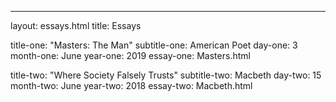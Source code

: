 ---
layout: essays.html
title: Essays

title-one: "Masters: The Man"
subtitle-one: American Poet
day-one: 3
month-one: June
year-one: 2019
essay-one: Masters.html

title-two: "Where Society Falsely Trusts"
subtitle-two: Macbeth
day-two: 15
month-two: June
year-two: 2018
essay-two: Macbeth.html
